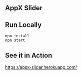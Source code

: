 ## AppX Slider

## Run Locally
```
npm install
npm start
```

## See it in Action
https://appx-slider.herokuapp.com/
